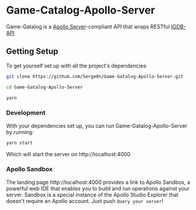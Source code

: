 # Game-Catalog-Apollo-Server

Game-Gatalog is a [Apollo Server](https://www.apollographql.com/docs/apollo-server/)-compliant API that wraps
RESTful [IGDB-API](https://api-docs.igdb.com/#about)

## Getting Setup

To get yourself set up with all the project's dependencies:

```sh
git clone https://github.com/Serge0n/Game-Gatalog-Apollo-Server.git
```

```sh
cd Game-Gatalog-Apollo-Server
```

```sh
yarn
```

### Development

With your dependencies set up, you can run Game-Gatalog-Apollo-Server by running:

```sh
yarn start
```

Which will start the server on http://localhost:4000

### Apollo Sandbox

The landing page http://localhost:4000 provides a link to Apollo Sandbox, a powerful web IDE that enables you to build and run
operations against your server. Sandbox is a special instance of the Apollo Studio Explorer that doesn't require an Apollo account.
Just push `Query your server`!



